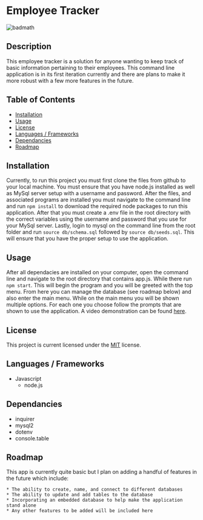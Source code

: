 # Employee Tracker

![badmath](https://img.shields.io/badge/License-MIT-informational)

## Description

This employee tracker is a solution for anyone wanting to keep track of basic information pertaining to their employees. This command line application is in its first iteration currently and there are plans to make it more robust with a few more features in the future.

## Table of Contents

* [Installation](#installation)
* [Usage](#usage)
* [License](#license)
* [Languages / Frameworks](#languages)
* [Dependancies](#dependancies)
* [Roadmap](#roadmap)


## Installation

Currently, to run this project you must first clone the files from github to your local machine. You must ensure that you have node.js installed as
well as MySql server setup with a username and password. After the files, and associated programs are installed you must navigate to the command line and run ```npm install``` to download the required node packages to run this application. After that you must create a .env file in the root directory with the correct variables using the username and password that you use for your MySql server. Lastly, login to mysql on the command line from the root folder and run ```source db/schema.sql``` followed by ```source db/seeds.sql```. This will ensure that you have the proper setup to use the application.

## Usage

After all dependacies are installed on your computer, open the command line and navigate to the root directory that contains app.js. While there run ```npm start```. This will begin the program and you will be greeted with the top menu. From here you can manage the database (see roadmap below) and also enter the main menu. While on the main menu you will be shown multiple options. For each one you choose follow the prompts that are shown to use the application. A video demonstration can be found [here](#).

## License

This project is current licensed under the [MIT](LICENSE) license.

## Languages / Frameworks

* Javascript
    * node.js

## Dependancies

* inquirer
* mysql2
* dotenv
* console.table

## Roadmap

This app is currently quite basic but I plan on adding a handful of features in the future which include:

    * The ability to create, name, and connect to different databases
    * The ability to update and add tables to the database
    * Incorporating an embedded database to help make the application stand alone
    * Any other features to be added will be included here
